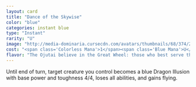 ```yaml
---
layout: card
title: "Dance of the Skywise"
color: "blue"
categories: instant blue
type: "Instant"
rarity: "U"
image: "http://media-dominaria.cursecdn.com/avatars/thumbnails/68/374/200/283/635618459217956857.png"
cost: "<span class='Colorless Mana'>1</span><span class='Blue Mana'>U</span>"
flavor: "The Ojutai believe in the Great Wheel: those who best serve the dragonlords are destined to be reborn as dragons."
---
```


Until end of turn, target creature you control becomes a blue Dragon Illusion with base power and toughness 4/4, loses all abilities, and gains flying.

